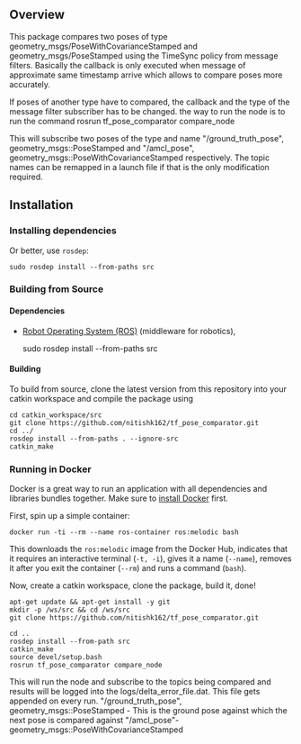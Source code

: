 


## Overview
This package compares two poses of type geometry_msgs/PoseWithCovarianceStamped and geometry_msgs/PoseStamped
using the TimeSync policy from message filters. Basically the callback is only executed when message of approximate
same timestamp arrive which allows to compare poses more accurately.

If poses of another type have to compared, the callback and the type of the message filter subscriber has to be changed.
the way to run the node is to run the command 
rosrun tf_pose_comparator compare_node

This will subscribe two poses of the type and name "/ground_truth_pose", geometry_msgs::PoseStamped and
"/amcl_pose", geometry_msgs::PoseWithCovarianceStamped respectively. The topic names can be remapped in 
a launch file if that is the only modification required.
## Installation

### Installing dependencies
    
Or better, use `rosdep`:

	sudo rosdep install --from-paths src

### Building from Source

#### Dependencies

- [Robot Operating System (ROS)](http://wiki.ros.org) (middleware for robotics),

	sudo rosdep install --from-paths src

#### Building

To build from source, clone the latest version from this repository into your catkin workspace and compile the package using

	cd catkin_workspace/src
	git clone https://github.com/nitishk162/tf_pose_comparator.git
	cd ../
	rosdep install --from-paths . --ignore-src
	catkin_make


### Running in Docker

Docker is a great way to run an application with all dependencies and libraries bundles together. 
Make sure to [install Docker](https://docs.docker.com/get-docker/) first. 

First, spin up a simple container:

	docker run -ti --rm --name ros-container ros:melodic bash
	
This downloads the `ros:melodic` image from the Docker Hub, indicates that it requires an interactive terminal (`-t, -i`), gives it a name (`--name`), removes it after you exit the container (`--rm`) and runs a command (`bash`).

Now, create a catkin workspace, clone the package, build it, done!

	apt-get update && apt-get install -y git
	mkdir -p /ws/src && cd /ws/src
	git clone https://github.com/nitishk162/tf_pose_comparator.git

	cd ..
	rosdep install --from-path src
	catkin_make
	source devel/setup.bash
	rosrun tf_pose_comparator compare_node

This will run the node and subscribe to the topics being compared and results will be logged into the logs/delta_error_file.dat. This file gets appended on every run.
 "/ground_truth_pose", geometry_msgs::PoseStamped - This is the ground pose against which the next pose is compared against
"/amcl_pose"- geometry_msgs::PoseWithCovarianceStamped